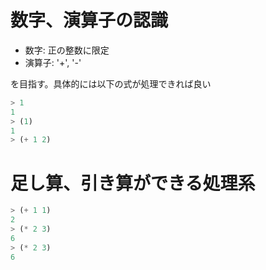 # 数字、演算子の認識
- 数字: 正の整数に限定
- 演算子: '+', '-'

を目指す。具体的には以下の式が処理できれば良い

```scheme
> 1
1
> (1)
1
> (+ 1 2)
```


# 足し算、引き算ができる処理系
```scheme
> (+ 1 1)
2
> (* 2 3)
6
> (* 2 3)
6
```
